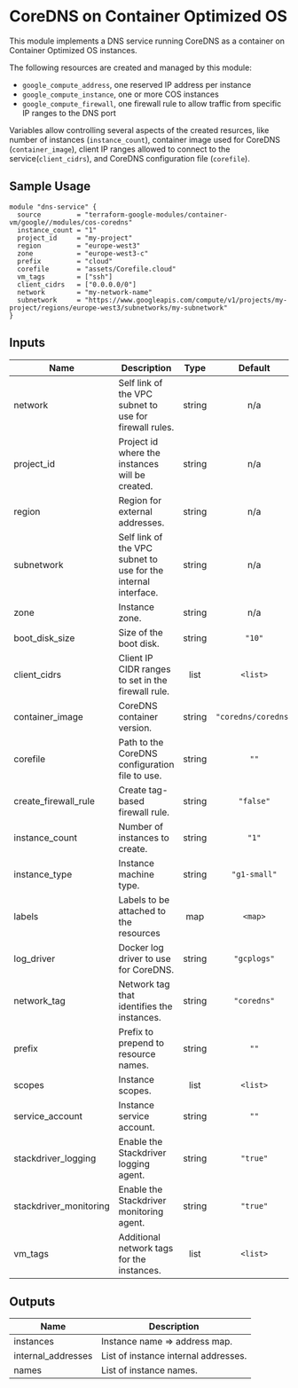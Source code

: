# CoreDNS on Container Optimized OS

This module implements a DNS service running CoreDNS as a container on Container Optimized OS instances.

The following resources are created and managed by this module:

* `google_compute_address`, one reserved IP address per instance
* `google_compute_instance`, one or more COS instances
* `google_compute_firewall`, one firewall rule to allow traffic from specific IP ranges to the DNS port

Variables allow controlling several aspects of the created resurces, like number of instances (`instance_count`), container image used for CoreDNS (`container_image`), client IP ranges allowed to connect to the service(`client_cidrs`), and CoreDNS configuration file (`corefile`).

## Sample Usage

```hcl
module "dns-service" {
  source         = "terraform-google-modules/container-vm/google//modules/cos-coredns"
  instance_count = "1"
  project_id     = "my-project"
  region         = "europe-west3"
  zone           = "europe-west3-c"
  prefix         = "cloud"
  corefile       = "assets/Corefile.cloud"
  vm_tags        = ["ssh"]
  client_cidrs   = ["0.0.0.0/0"]
  network        = "my-network-name"
  subnetwork     = "https://www.googleapis.com/compute/v1/projects/my-project/regions/europe-west3/subnetworks/my-subnetwork"
}
```

[^]: (autogen_docs_start)

## Inputs

| Name | Description | Type | Default | Required |
|------|-------------|:----:|:-----:|:-----:|
| network | Self link of the VPC subnet to use for firewall rules. | string | n/a | yes |
| project\_id | Project id where the instances will be created. | string | n/a | yes |
| region | Region for external addresses. | string | n/a | yes |
| subnetwork | Self link of the VPC subnet to use for the internal interface. | string | n/a | yes |
| zone | Instance zone. | string | n/a | yes |
| boot\_disk\_size | Size of the boot disk. | string | `"10"` | no |
| client\_cidrs | Client IP CIDR ranges to set in the firewall rule. | list | `<list>` | no |
| container\_image | CoreDNS container version. | string | `"coredns/coredns"` | no |
| corefile | Path to the CoreDNS configuration file to use. | string | `""` | no |
| create\_firewall\_rule | Create tag-based firewall rule. | string | `"false"` | no |
| instance\_count | Number of instances to create. | string | `"1"` | no |
| instance\_type | Instance machine type. | string | `"g1-small"` | no |
| labels | Labels to be attached to the resources | map | `<map>` | no |
| log\_driver | Docker log driver to use for CoreDNS. | string | `"gcplogs"` | no |
| network\_tag | Network tag that identifies the instances. | string | `"coredns"` | no |
| prefix | Prefix to prepend to resource names. | string | `""` | no |
| scopes | Instance scopes. | list | `<list>` | no |
| service\_account | Instance service account. | string | `""` | no |
| stackdriver\_logging | Enable the Stackdriver logging agent. | string | `"true"` | no |
| stackdriver\_monitoring | Enable the Stackdriver monitoring agent. | string | `"true"` | no |
| vm\_tags | Additional network tags for the instances. | list | `<list>` | no |

## Outputs

| Name | Description |
|------|-------------|
| instances | Instance name => address map. |
| internal\_addresses | List of instance internal addresses. |
| names | List of instance names. |

[^]: (autogen_docs_end)
